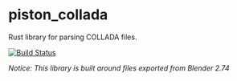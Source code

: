 # piston_collada
Rust library for parsing COLLADA files.

[![Build Status](https://travis-ci.org/PistonDevelopers/piston_collada.png?branch=master)](https://travis-ci.org/PistonDevelopers/piston_collada)

*Notice: This library is built around files exported from Blender 2.74*
